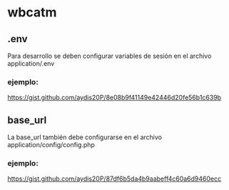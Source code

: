 # wbcatm

## .env
Para desarrollo se deben configurar variables de sesión en el archivo application/.env

### ejemplo:
https://gist.github.com/aydis20P/8e08b9f41149e42446d20fe56b1c639b

## base_url
La base_url también debe configurarse en el archivo application/config/config.php

### ejemplo:
https://gist.github.com/aydis20P/87df6b5da4b9aabeff4c60a6d9460ecc
